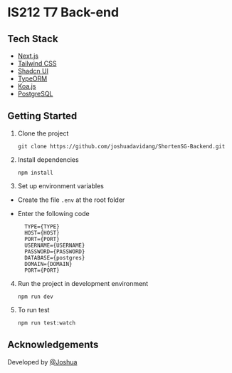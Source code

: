 # IS212 T7 Back-end

## Tech Stack

- [Next.js](https://nextjs.org)
- [Tailwind CSS](https://tailwindcss.com)
- [Shadcn UI](https://ui.shadcn.com/)
- [TypeORM](https://typeorm.io/)
- [Koa.js](https://koajs.com/)
- [PostgreSQL](https://www.postgresql.org/)

## Getting Started

1. Clone the project

   ```
   git clone https://github.com/joshuadavidang/ShortenSG-Backend.git
   ```

2. Install dependencies

   ```
   npm install
   ```

3. Set up environment variables

- Create the file `.env` at the root folder
- Enter the following code

  ```
    TYPE={TYPE}
    HOST={HOST}
    PORT={PORT}
    USERNAME={USERNAME}
    PASSWORD={PASSWORD}
    DATABASE={postgres}
    DOMAIN={DOMAIN}
    PORT={PORT}
  ```

4. Run the project in development environment

   ```
   npm run dev
   ```

5. To run test

   ```
   npm run test:watch
   ```

## Acknowledgements

Developed by [@Joshua](https://www.linkedin.com/in/joshuadavidang/)
